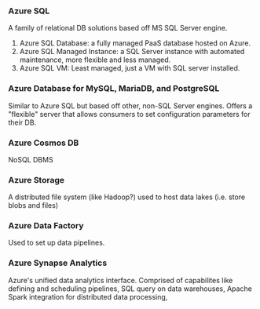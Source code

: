 ### Azure SQL
A family of relational DB solutions based off MS SQL Server engine. 
1. Azure SQL Database: a fully managed PaaS database hosted on Azure.
2. Azure SQL Managed Instance: a SQL Server instance with automated maintenance, more flexible and less managed.
3. Azure SQL VM: Least managed, just a VM with SQL server installed.

### Azure Database for MySQL, MariaDB, and PostgreSQL
Similar to Azure SQL but based off other, non-SQL Server engines. Offers a "flexible" server that allows consumers to set configuration parameters for their DB. 

### Azure Cosmos DB
NoSQL DBMS 

### Azure Storage  
A distributed file system (like Hadoop?) used to host data lakes (i.e. store blobs and files)  

### Azure Data Factory
Used to set up data pipelines.  

### Azure Synapse Analytics
Azure's unified data analytics interface. Comprised of capabilites like defining and scheduling pipelines, SQL query on data warehouses, Apache Spark integration for distributed data processing, 
